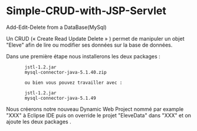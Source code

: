 # Simple-CRUD-with-JSP-Servlet
Add-Edit-Delete from a DataBase(MySql)


Un CRUD (« Create Read Update Delete » ) permet de manipuler un objet "Eleve" afin de lire ou modifier ses données sur la base de données. 


Dans une première étape nous installerons les deux packages :

           jstl-1.2.jar
           mysql-connector-java-5.1.40.zip
           
           ou bien vous pouvez travailler avec :
           
           jstl-1.2.jar
           mysql-connector-java-5.1.49
           
Nous créerons notre nouveau Dynamic Web Project  nommé par example "XXX" à Eclipse IDE 
puis on override le projet "EleveData" dans "XXX" et on ajoute les deux packages . 
